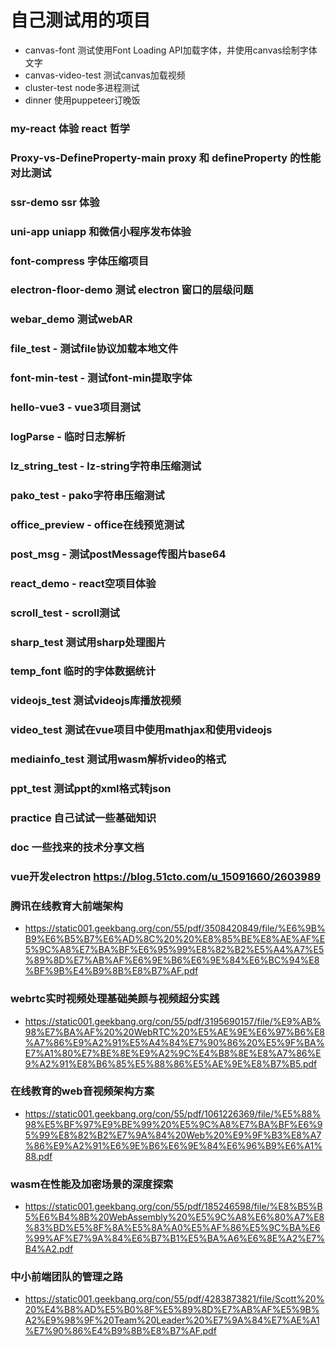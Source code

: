 # 自己测试用的项目

- canvas-font 测试使用Font Loading API加载字体，并使用canvas绘制字体文字
- canvas-video-test 测试canvas加载视频
- cluster-test node多进程测试
- dinner 使用puppeteer订晚饭

### my-react 体验 react 哲学
### Proxy-vs-DefineProperty-main proxy 和 defineProperty 的性能对比测试
### ssr-demo ssr 体验
### uni-app uniapp 和微信小程序发布体验
### font-compress 字体压缩项目
### electron-floor-demo 测试 electron 窗口的层级问题
### webar_demo 测试webAR
### file_test - 测试file协议加载本地文件
### font-min-test - 测试font-min提取字体
### hello-vue3 - vue3项目测试
### logParse - 临时日志解析
### lz_string_test - lz-string字符串压缩测试
### pako_test - pako字符串压缩测试
### office_preview - office在线预览测试
### post_msg - 测试postMessage传图片base64
### react_demo - react空项目体验
### scroll_test - scroll测试
### sharp_test 测试用sharp处理图片
### temp_font 临时的字体数据统计
### videojs_test 测试videojs库播放视频
### video_test 测试在vue项目中使用mathjax和使用videojs
### mediainfo_test 测试用wasm解析video的格式
### ppt_test 测试ppt的xml格式转json
### practice 自己试试一些基础知识
### doc 一些找来的技术分享文档

### vue开发electron https://blog.51cto.com/u_15091660/2603989

### 腾讯在线教育大前端架构
- https://static001.geekbang.org/con/55/pdf/3508420849/file/%E6%9B%B9%E6%B5%B7%E6%AD%8C%20%20%E8%85%BE%E8%AE%AF%E5%9C%A8%E7%BA%BF%E6%95%99%E8%82%B2%E5%A4%A7%E5%89%8D%E7%AB%AF%E6%9E%B6%E6%9E%84%E6%BC%94%E8%BF%9B%E4%B9%8B%E8%B7%AF.pdf

### webrtc实时视频处理基础美颜与视频超分实践
- https://static001.geekbang.org/con/55/pdf/3195690157/file/%E9%AB%98%E7%BA%AF%20%20WebRTC%20%E5%AE%9E%E6%97%B6%E8%A7%86%E9%A2%91%E5%A4%84%E7%90%86%20%E5%9F%BA%E7%A1%80%E7%BE%8E%E9%A2%9C%E4%B8%8E%E8%A7%86%E9%A2%91%E8%B6%85%E5%88%86%E5%AE%9E%E8%B7%B5.pdf

### 在线教育的web音视频架构方案 
- https://static001.geekbang.org/con/55/pdf/1061226369/file/%E5%88%98%E5%BF%97%E9%BE%99%20%E5%9C%A8%E7%BA%BF%E6%95%99%E8%82%B2%E7%9A%84%20Web%20%E9%9F%B3%E8%A7%86%E9%A2%91%E6%9E%B6%E6%9E%84%E6%96%B9%E6%A1%88.pdf

### wasm在性能及加密场景的深度探索
- https://static001.geekbang.org/con/55/pdf/185246598/file/%E8%B5%B5%E6%B4%8B%20WebAssembly%20%E5%9C%A8%E6%80%A7%E8%83%BD%E5%8F%8A%E5%8A%A0%E5%AF%86%E5%9C%BA%E6%99%AF%E7%9A%84%E6%B7%B1%E5%BA%A6%E6%8E%A2%E7%B4%A2.pdf

### 中小前端团队的管理之路
- https://static001.geekbang.org/con/55/pdf/4283873821/file/Scott%20%20%E4%B8%AD%E5%B0%8F%E5%89%8D%E7%AB%AF%E5%9B%A2%E9%98%9F%20Team%20Leader%20%E7%9A%84%E7%AE%A1%E7%90%86%E4%B9%8B%E8%B7%AF.pdf